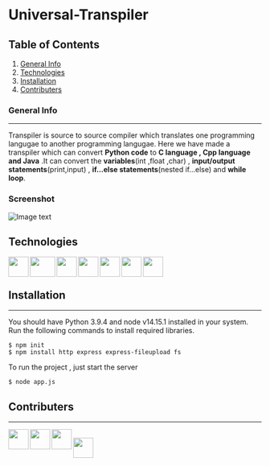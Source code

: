 # Universal-Transpiler
## Table of Contents
1. [General Info](#general-info)
2. [Technologies](#technologies)
3. [Installation](#installation)
4. [Contributers](#contributers)

### General Info
***
Transpiler is source to source compiler which translates one programming langugae to another programming langugae. Here we have made a transpiler which can convert **Python code** to **C language , Cpp language and Java** .It can convert the **variables**(int ,float ,char) , **input/output statements**(print,input) , **if...else statements**(nested if...else) and  **while loop**.
### Screenshot
![Image text](https://github.com/tejas0207/Universal-Transpiler/blob/main/readme%20images/Screenshot%20(958).png)
## Technologies

<img src="https://github.com/tejas0207/Universal-Transpiler/blob/main/readme%20images/vscodeimage.png" width="40" height="40" align="left"> 
<img src="https://github.com/tejas0207/Universal-Transpiler/blob/main/readme%20images/cssimage.jpg" width="50" height="40" align="left">
<img src="https://github.com/tejas0207/Universal-Transpiler/blob/main/readme%20images/htmlimage.png" width="40" height="40" align="left">
<img src="https://github.com/tejas0207/Universal-Transpiler/blob/main/readme%20images/nodeimage.png" width="40" height="40" align="left">
<a href=https://www.python.org><img src="https://github.com/tejas0207/Universal-Transpiler/blob/main/readme%20images/pythonimage.jpg" width="40" height="40" align="left"><a/>
<img src="https://github.com/tejas0207/Universal-Transpiler/blob/main/readme%20images/shellscriptingimage.jpg" width="40" height="40" align="left">
<img src="https://github.com/tejas0207/Universal-Transpiler/blob/main/readme%20images/javascriptimage.jpg" width="40" height="40" align="left">
<br />
<br />

## Installation
***
You should have Python 3.9.4 and node v14.15.1 installed in your system. Run the following commands to install required libraries.
```
$ npm init
$ npm install http express express-fileupload fs

```
To run the project , just start the server
```
$ node app.js

```
## Contributers
***
<a href=https://github.com/tejas0207><img src="https://github.com/tejas0207/Universal-Transpiler/blob/main/readme%20images/tejasgithubimage.png" width="40" height="40" align="left"><a/>
<a href=https://github.com/Shankar21700><img src="https://github.com/tejas0207/Universal-Transpiler/blob/main/readme%20images/shankargithubimage.png" width="40" height="40" align="left"><a/>
<a href=https://github.com/Sanskriti-1711><img src="https://github.com/tejas0207/Universal-Transpiler/blob/main/readme%20images/sanskritigithubimage.png" width="40" height="40" align="left"><a/>  
<a href=https://github.com/pkhadse><img src="https://github.com/tejas0207/Universal-Transpiler/blob/main/readme%20images/githubimage.png" width="40" height="40" align="left"><a/>

